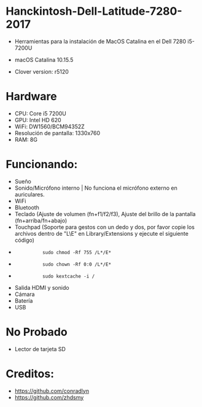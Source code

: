 # Hanckintosh-Dell-Latitude-7280-2017

* Herramientas para la instalación de MacOS Catalina en el Dell 7280 i5-7200U

* macOS Catalina 10.15.5
* Clover version: r5120

# Hardware
* CPU: Core i5 7200U
* GPU: Intel HD 620
* WiFi: DW1560/BCM94352Z 
* Resolución de pantalla: 1330x760
* RAM: 8G
# Funcionando:
* Sueño
* Sonido/Micrófono interno | No funciona el micrófono externo en auriculares.
* WiFi
* Bluetooth
* Teclado (Ajuste de volumen (fn+f1/f2/f3), Ajuste del brillo de la pantalla (fn+arriba/fn+abajo)
* Touchpad (Soporte para gestos con un dedo y dos, por favor copie los archivos dentro de "L\E" en Library/Extensions y ejecute el siguiente código)
* 				sudo chmod -Rf 755 /L*/E* 
* 				sudo chown -Rf 0:0 /L*/E* 
* 				sudo kextcache -i / 
* Salida HDMI y sonido
* Cámara
* Batería
* USB
# No Probado
* Lector de tarjeta SD
# Creditos:
* https://github.com/conradlyn
* https://github.com/zhdsmy
